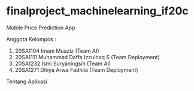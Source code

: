 # finalproject_machinelearning_if20c

Mobile Price Prediction App

Anggota Kelompok : 
1.	20SA1104	Imam Muaziz	(Team AI)
2.	20SA1111	Muhammad Daffa Izzulhaq S	(Team Deployment)
3.	20SA1232	Ismi Suryaningsih	(Team AI)
4.	20SA1271	Dhiya Arwa Fadhila	(Team Deployment)

Tentang Aplikasi
